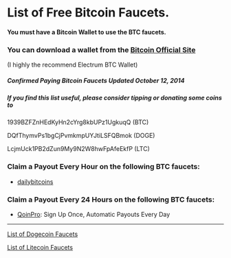 # List of Free Bitcoin Faucets.

#### You must have a Bitcoin Wallet to use the BTC faucets.
### You can download a wallet from the [Bitcoin Official Site](https://bitcoin.org/)

(I highly the recommend Electrum BTC Wallet)

##### Confirmed Paying Bitcoin Faucets Updated October 12, 2014
##### If you find this list useful, please consider tipping or donating some coins to
1939BZFZnHEdKyHn2cYrg8kbUPz1UgkuqQ (BTC)

DQfThymvPs1bgCjPvmkmpUYJtiLSFQBmok (DOGE)

LcjmUck1PB2dZun9My9N2W8hwFpAfeEkfP (LTC)


### Claim a Payout Every Hour on the following BTC faucets:

- [dailybitcoins](http://dailybitcoins.org/index.php)
 

### Claim a Payout Every 24 Hours on the following BTC faucets:

- [QoinPro](https://qoinpro.com/ff7df3e8e99187302db89a63da19a46f): Sign Up Once, Automatic Payouts Every Day




----


[List of Dogecoin Faucets](http://cohibaa.github.io/dogecoin-faucet-list)

[List of Litecoin Faucets](http://cohibaa.github.io/litecoin-faucet-list)














